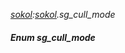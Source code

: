 _[sokol](../../modules/sokol/sokol-module.md):[sokol](../../modules/sokol/sokol-module.md).sg\_cull\_mode_
##### Enum sg\_cull\_mode
